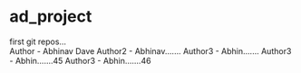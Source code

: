 # ad_project
first git repos...
<br>
Author - Abhinav Dave
Author2 - Abhinav.......
Author3 - Abhin.......
Author3 - Abhin.......45
Author3 - Abhin.......46
